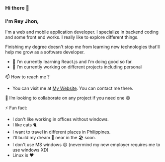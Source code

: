 ### Hi there 👋

### I'm Rey Jhon,
I'm a web and mobile application developer. I specialize in backend coding and some front end works. I really like to explore different things.

Finishing my degree doesn't stop me from learning new technologies that'll help me grow as a software developer.

- 🌱 I’m currently learning React.js and I'm doing good so far.
- 🔭 I’m currently working on different projects including personal

📫 How to reach me ?
- You can visit me at [My Website](https://rjhon.net). You can contact me there.

👯 I’m looking to collaborate on any project if you need one 😄

⚡ Fun fact:
- I don't like working in offices without windows. 
- I like cats 🐈 
- I want to travel in different places in Philippines.
- I'll build my dream 🏡 near in the 🏖️ soon.
- I don't use MS windows 😄 (nevermind my new employer requires me to use windows XD)
- Linux is ❤️

<!--
**yourjhay/yourjhay** is a ✨ _special_ ✨ repository because its `README.md` (this file) appears on your GitHub profile.

Here are some ideas to get you started:

- 🔭 I’m currently working on ...
- 🌱 I’m currently learning ...
- 👯 I’m looking to collaborate on ...
- 🤔 I’m looking for help with ...
- 💬 Ask me about ...
- 📫 How to reach me: ...
- 😄 Pronouns: ...
- ⚡ Fun fact: ...
-->
